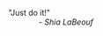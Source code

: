"Just do it!"  
&nbsp;&nbsp;&nbsp;&nbsp;
&nbsp;&nbsp;&nbsp;&nbsp;
&nbsp;&nbsp;&nbsp;&nbsp;- *Shia LaBeouf*
